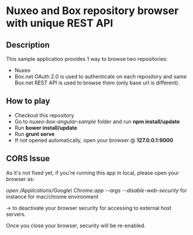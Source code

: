 Nuxeo and Box repository browser with unique REST API
================
Description
----------------

This sample application provides 1 way to browse two repositories:
* Nuxeo
* Box.net
OAuth 2.0 is used to authenticate on each repository and same Box.net REST API is used to browse them (only base url is different).

How to play
----------------

* Checkout this repository
* Go to *nuxeo-box-angular-sample* folder and run **npm install/update**
* Run **bower install/update**
* Run **grunt serve**
* If not opened automatically, open your browser @ **127.0.0.1:9000**

CORS Issue
---------------

As it's not fixed yet, if you're running this app in local, please open your browser as:

*open /Applications/Google\ Chrome.app --args --disable-web-security* for instance for mac/chrome environment

-> to deactivate your browser security for accessing to external host servers.

Once you close your browser, security will be re-enabled.

